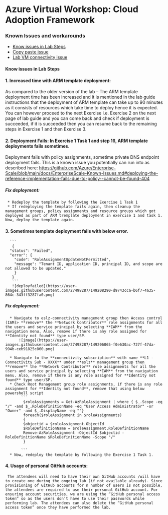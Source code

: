 # Azure Virtual Workshop: Cloud Adoption Framework

### Known Issues and workarounds
- [Know issues in Lab Steps](#know-issues-in-lab-steps)
- [Copy paste issue](https://docs.cloudlabs.ai/Learner/Troubleshooting/CopyPaste)
- [Lab VM connectivity issue](https://docs.cloudlabs.ai/Learner/Troubleshooting/RDP)

#### Know issues in Lab Steps 

#### 1. Increased time with ARM template deployment:
As compared to the older version of the lab – The ARM template deployment time has been increased and it is mentioned in the lab guide instructions that the deployment of ARM template can take up to 90 minutes as it consists of resources which take time to deploy hence it is expected. You can however proceed to the next Exercise i.e. Exercise 2 on the next page of lab guide and you can come back and check if deployment is succeeded, if it is succeeded then you can resume back to the remaining steps in Exercise 1 and then Exercise 3.

#### 2. Deployment Fails: In Exercise 1 Task 1 and step 16, ARM template deployments fails sometimes.

Deployment fails with policy assignments, sometime private DNS endpoint deployment fails. This is a known issue you potentially can run into as described here: https://github.com/Azure/Enterprise-Scale/blob/main/docs/EnterpriseScale-Known-Issues.md#deploying-the-reference-implementation-fails-due-to-policy--cannot-be-found-404

##### Fix deployment: 
     * Redeploy the template by following the Exercise 1 Task 1
     * If redeploying the template fails again, then cleanup the management groups, policy assignments and resource groups which got deployed as part of ARM tremplate deployment in exercise 1 and task 1. Now, deploy the template again.

#### 3.  Sometimes template deployment fails with below error.
       
      ```
       {
      "status": "Failed",
      "error": {
        "code": "RoleAssignmentUpdateNotPermitted",
        "message": "Tenant ID, application ID, principal ID, and scope are not allowed to be updated."
        }
       }
       ```
       ![deployfailed](https://user-images.githubusercontent.com/27498287/149208290-d9743cca-b6f7-4a35-864c-343ff3287fa0.png)

       
##### Fix deployment: 
    
      * Navigate to eslz-connectivity management group then Access control (IAM)> **remove** the **Network Contributor** role assignments for all the users and service principal by selecting **IAM** from the navigation menu. Also, remove if there is any role assigned for **Identity not found** type user/SP.
          ![image](https://user-images.githubusercontent.com/27498287/149206065-f0e630ac-727f-47da-994b-ceb91825c860.png)

      * Navigate to the **connectivity subscription** with name **L1 - Connectivity Sub - XXXX** under **eslz** management group then **remove** the **Network Contributor** role assignments for all the users and service principal by selecting **IAM** from the navigation menu. Also, remove if there is any role assigned for **Identity not found** type user/SP.
      * Check Root Management group role assignments, if there is any role assignment for **Identity not found**, remove that using below powershell script
           ```
            $roleAssignments = Get-AzRoleAssignment | where { $_.Scope -eq "/" -and $_.RoleDefinitionName -eq "User Access Administrator" -or "Owner" -and $_.DisplayName -eq ""}
            foreach($roleAssignment in $roleAssignments)
            {
            $objectid = $roleAssignment.ObjectId
            $RoleDefinitionName = $roleAssignment.RoleDefinitionName
            Remove-AzRoleAssignment -ObjectId $objectid -RoleDefinitionName $RoleDefinitionName -Scope "/"
            }

           ```
      * Now, redeploy the template by following the Exercise 1 Task 1.
    
#### 4. Usage of personal GitHub accounts:
     The attendees will need to have their own GitHub accounts /will have to create one during the ongoing lab (if not available already). Since provisioning of GitHub accounts for n number of users is not possible, the attendees are required to use their personal GitHub account. For ensuring account securities, we are using the “GitHub personal access token” so as the users don’t have to use their passwords while performing lab. The attendees can also delete the “GitHub personal access token” once they have performed the lab.
